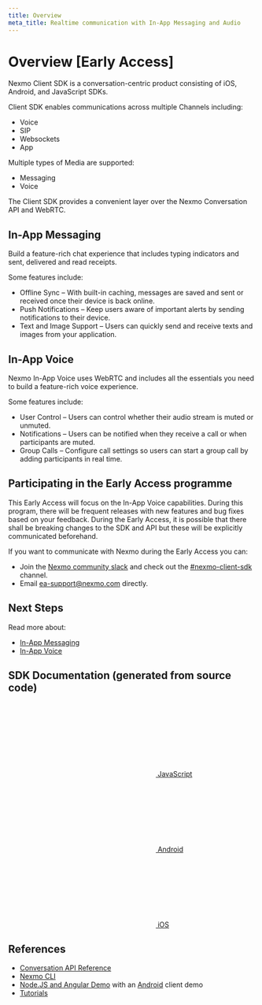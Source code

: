 ```yaml
---
title: Overview
meta_title: Realtime communication with In-App Messaging and Audio
---
```


# Overview [Early Access]

Nexmo Client SDK is a conversation-centric product consisting of iOS, Android, and JavaScript SDKs.

Client SDK enables communications across multiple Channels including:

* Voice
* SIP
* Websockets
* App

Multiple types of Media are supported:

* Messaging
* Voice

The Client SDK provides a convenient layer over the Nexmo Conversation API and WebRTC.

## In-App Messaging

Build a feature-rich chat experience that includes typing indicators and sent, delivered and read receipts.

Some features include:

* Offline Sync – With built-in caching, messages are saved and sent or received once their device is back online.
* Push Notifications – Keep users aware of important alerts by sending notifications to their device.
* Text and Image Support – Users can quickly send and receive texts and images from your application.

## In-App Voice

Nexmo In-App Voice uses WebRTC and includes all the essentials you need to build a feature-rich voice experience.

Some features include:

* User Control – Users can control whether their audio stream is muted or unmuted.
* Notifications  – Users can be notified when they receive a call or when participants are muted.
* Group Calls – Configure call settings so users can start a group call by adding participants in real time.

## Participating in the Early Access programme

This Early Access will focus on the In-App Voice capabilities. During this program, there will be frequent releases with new features and bug fixes based on your feedback. During the Early Access, it is possible that there shall be breaking changes to the SDK and API but these will be explicitly communicated beforehand.

If you want to communicate with Nexmo during the Early Access you can:

* Join the [Nexmo community slack](https://developer.nexmo.com/community/slack/) and check out the [#nexmo-client-sdk](https://nexmo-community.slack.com/messages/C9H152ATW) channel.
* Email [ea-support@nexmo.com](mailto:ea-support@nexmo.com) directly.

## Next Steps

Read more about:

* [In-App Messaging](/client-sdk/in-app-messaging/overview)
* [In-App Voice](/client-sdk/in-app-voice/overview)

## SDK Documentation (generated from source code)

<div class="Vlt-grid">
  <div class="Vlt-col Vlt-col--center">
    <a href="/sdk/client-sdk/javascript/" class="Vlt-btn Vlt-btn--tertiary Vlt-btn--large">
      <svg class="Vlt-yellow"><use xlink:href="/symbol/volta-icons.svg#Vlt-icon-js"></use></svg>
      JavaScript
    </a>
  </div>
  <div class="Vlt-col Vlt-col--center">
    <a href="/sdk/client-sdk/android/" class="Vlt-btn Vlt-btn--tertiary Vlt-btn--large">
      <svg class="Vlt-green-light"><use xlink:href="/symbol/volta-icons.svg#Vlt-icon-android"></use></svg>
      Android
    </a>
  </div>
  <div class="Vlt-col Vlt-col--center">
    <a href="/sdk/client-sdk/ios/" class="Vlt-btn Vlt-btn--tertiary Vlt-btn--large">
      <svg><use xlink:href="/symbol/volta-icons.svg#Vlt-icon-apple"></use></svg>
      iOS
    </a>
  </div>
</div>

## References

* [Conversation API Reference](/api/conversation)
* [Nexmo CLI](https://github.com/nexmo/nexmo-cli/tree/beta)
* [Node.JS and Angular Demo](https://github.com/Nexmo/stitch-demo) with an [Android](https://github.com/Nexmo/stitch-demo-android) client demo
* [Tutorials](/client-sdk/tutorials)